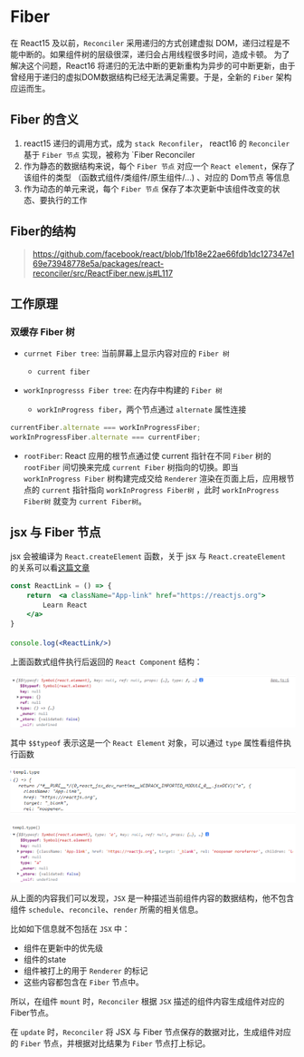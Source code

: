 # Fiber

在 React15 及以前，`Reconciler` 采用递归的方式创建虚拟 DOM，递归过程是不能中断的。如果组件树的层级很深，递归会占用线程很多时间，造成卡顿。
为了解决这个问题，React16 将递归的无法中断的更新重构为异步的可中断更新，由于曾经用于递归的虚拟DOM数据结构已经无法满足需要。于是，全新的 `Fiber` 架构应运而生。

## Fiber 的含义

1. react15 递归的调用方式，成为 `stack Reconfiler`， react16 的 `Reconciler` 基于 `Fiber 节点` 实现，被称为 `Fiber Reconciler
2. 作为静态的数据结构来说，每个 `Fiber 节点` 对应一个 `React element`，保存了该组件的类型 （函数式组件/类组件/原生组件/...) 、对应的 Dom节点 等信息
3. 作为动态的单元来说，每个 `Fiber 节点` 保存了本次更新中该组件改变的状态、要执行的工作

## Fiber的结构

> <https://github.com/facebook/react/blob/1fb18e22ae66fdb1dc127347e169e73948778e5a/packages/react-reconciler/src/ReactFiber.new.js#L117>

## 工作原理

### 双缓存 Fiber 树

- `currnet Fiber tree`: 当前屏幕上显示内容对应的 `Fiber 树`
  - `current fiber`

- `workInprogresss Fiber tree`: 在内存中构建的 `Fiber 树`
  - `workInProgress fiber`，两个节点通过 `alternate` 属性连接

```js
currentFiber.alternate === workInProgressFiber;
workInProgressFiber.alternate === currentFiber;
```

- `rootFiber`: React 应用的根节点通过使 current 指针在不同 `Fiber` 树的 `rootFiber` 间切换来完成 `current Fiber` 树指向的切换。即当 `workInProgress Fiber` 树构建完成交给 `Renderer` 渲染在页面上后，应用根节点的 `current` 指针指向 `workInProgress Fiber树` ，此时 `workInProgress Fiber树` 就变为 `current Fiber树`。

## jsx 与 Fiber 节点

jsx 会被编译为 `React.createElement` 函数，关于 jsx 与 `React.createElement` 的关系可以看[这篇文章](../%E4%B8%BA%E4%BD%95%E8%A6%81%E5%9C%A8%E9%A1%B6%E9%83%A8%E5%BC%95%E5%85%A5React.md)

```jsx
const ReactLink = () => {
    return  <a className="App-link" href="https://reactjs.org">
        Learn React
    </a>
}

console.log(<ReactLink/>)
```

上面函数式组件执行后返回的 `React Component` 结构：

![](./imgs/fun-component.png)

其中 `$$typeof` 表示这是一个 `React Element` 对象，可以通过 `type` 属性看组件执行函数

![](./imgs/fun-component-jsxfn.png)

![](./imgs/fun-component-jsx.png)

从上面的内容我们可以发现，`JSX` 是一种描述当前组件内容的数据结构，他不包含组件 `schedule`、`reconcile`、`render` 所需的相关信息。

比如如下信息就不包括在 `JSX` 中：

- 组件在更新中的优先级
- 组件的state
- 组件被打上的用于 `Renderer` 的标记
- 这些内容都包含在 `Fiber` 节点中。

所以，在组件 `mount` 时，`Reconciler` 根据 `JSX` 描述的组件内容生成组件对应的Fiber节点。

在 `update` 时，`Reconciler` 将 JSX 与 Fiber 节点保存的数据对比，生成组件对应的 `Fiber` 节点，并根据对比结果为 `Fiber` 节点打上标记。
